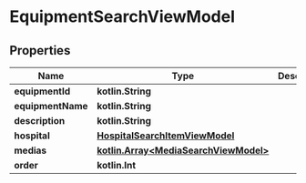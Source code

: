 
# EquipmentSearchViewModel

## Properties
Name | Type | Description | Notes
------------ | ------------- | ------------- | -------------
**equipmentId** | **kotlin.String** |  |  [optional]
**equipmentName** | **kotlin.String** |  |  [optional]
**description** | **kotlin.String** |  |  [optional]
**hospital** | [**HospitalSearchItemViewModel**](HospitalSearchItemViewModel.md) |  |  [optional]
**medias** | [**kotlin.Array&lt;MediaSearchViewModel&gt;**](MediaSearchViewModel.md) |  |  [optional]
**order** | **kotlin.Int** |  |  [optional]



